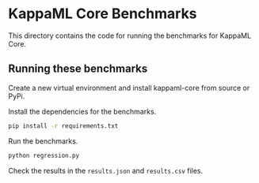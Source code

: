 # KappaML Core Benchmarks

This directory contains the code for running the benchmarks for KappaML Core.

## Running these benchmarks

Create a new virtual environment and install kappaml-core from source or PyPi.

Install the dependencies for the benchmarks.

```bash
pip install -r requirements.txt
```

Run the benchmarks.
```bash
python regression.py
```

Check the results in the `results.json` and `results.csv` files.
